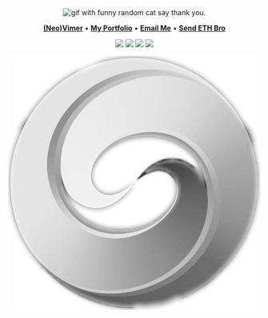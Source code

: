 <div align="center">
<img height="150" src="https://gitlab.com/miguelbogota/miguelbogota/-/raw/master/cat.gif" alt="gif with funny random cat say thank you." />
</div>

<p align="center">
<b><a href="https://github.com/neovim/neovim">(Neo)Vimer</a></b>
•
<b><a href="https://github.io/shawnwanderson/portfolio">My Portfolio</a></b>
•
<b><a href="mailto:shawnltf@pm.me"> Email Me</a></b>
•
<b><a href="0x5a2e9B1Fc10f2BFfD8782b8089A16847F3F6ce0B">Send ETH Bro</a></b>
</p>

<p align="center">
<img src="https://img.shields.io/badge/python-306998.svg?&style=for-the-badge&logo=python&logoColor=white" />
<img src="https://img.shields.io/badge/rust-%23000000.svg?&style=for-the-badge&logo=rust&logoColor=white"/>
<img src="https://img.shields.io/badge/typescript%20-%23007ACC.svg?&style=for-the-badge&logo=typescript&logoColor=white"/>
<img src="https://img.shields.io/badge/neovim-%2357A143.svg?&style=for-the-badge&logo=neovim&logoColor=white"/>
</p>

<p align="center">
<img src="ltf-gray.jpeg"/>
</p>
